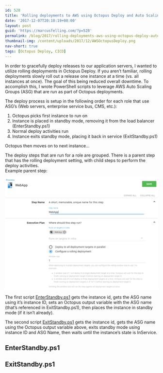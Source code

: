 ```yaml
---
id: 528
title: 'Rolling deployments to AWS using Octopus Deploy and Auto Scaling Groups'
date: '2017-12-07T20:10:19+00:00'
layout: post
guid: 'https://marcusfelling.com/?p=528'
permalink: /blog/2017/rolling-deployments-aws-using-octopus-deploy-auto-scaling-groups/
thumbnail-img: /content/uploads/2017/12/AWSOctopusDeploy.png
nav-short: true
tags: [Octopus Deploy, CICD]
---
```


In order to gracefully deploy releases to our application servers, I wanted to utilize rolling deployments in Octopus Deploy. If you aren’t familiar, rolling deployments slowly roll out a release one instance at a time (vs. all instances at once). The goal of this being reduced overall downtime. To accomplish this, I wrote PowerShell scripts to leverage AWS Auto Scaling Groups (ASG) that are run as part of Octopus deployments.

The deploy process is setup in the following order for each role that use ASG’s (Web servers, enterprise service bus, CMS, etc.):  
1. Octopus picks first instance to run on  
2. Instance is placed in standby mode, removing it from the load balancer (EnterStandby.ps1)  
3. Normal deploy activities run  
4. Instance exits standby mode, placing it back in service (ExitStandby.ps1)  

Octopus then moves on to next instance…

The deploy steps that are run for a role are grouped. There is a parent step that has the rolling deployment setting, with child steps to perform the deploy activities.  
Example parent step:

![web app rolling deploy](/content/uploads/2017/12/webapprollingdeploy.png)

The first script [EnterStandby.ps1](#enterstandbyps1) gets the instance id, gets the ASG name using it’s instance ID, sets an Octopus output variable with the ASG name (that’s referenced in ExitStandby.ps1), then places the instance in standby mode (if it isn’t already).

The second script [ExitStandby.ps1](#exitstandbyps1) gets the instance id, gets the ASG name using the Octopus output variable above, exits standby mode using instance ID and ASG Name, then waits until the instance’s state is InService.

## EnterStandby.ps1

<script src="https://gist.github.com/MarcusFelling/18a2bb32f17306f726e59d1175167983.js"></script> 

## ExitStandby.ps1

<script src="https://gist.github.com/MarcusFelling/a8e555dfa6a22f026f9db377d8988367.js"></script>